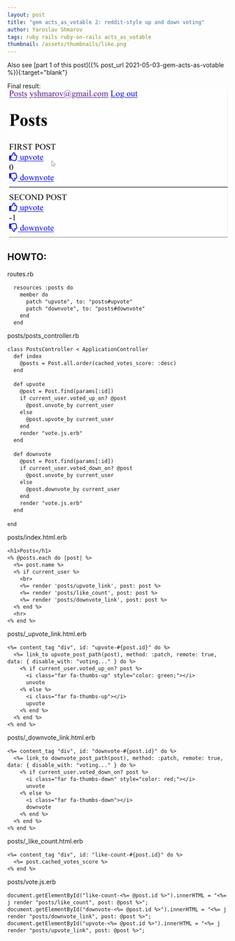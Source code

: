 ```yaml
---
layout: post
title: "gem acts_as_votable 2: reddit-style up and down voting"
author: Yaroslav Shmarov
tags: ruby rails ruby-on-rails acts_as_votable
thumbnail: /assets/thumbnails/like.png
---
```


Also see [part 1 of this post]({% post_url 2021-05-03-gem-acts-as-votable %}){:target="blank"}

Final result:
![f](/assets/gem-acts-as-votable/reddit-votable-gif-2.gif)

## HOWTO:

routes.rb
```
  resources :posts do
    member do
      patch "upvote", to: "posts#upvote"
      patch "downvote", to: "posts#downvote"
    end
  end
```
posts/posts_controller.rb
```
class PostsController < ApplicationController
  def index
    @posts = Post.all.order(cached_votes_score: :desc)
  end

  def upvote
    @post = Post.find(params[:id])
    if current_user.voted_up_on? @post
      @post.unvote_by current_user
    else
      @post.upvote_by current_user
    end
    render "vote.js.erb"
  end

  def downvote
    @post = Post.find(params[:id])
    if current_user.voted_down_on? @post
      @post.unvote_by current_user
    else
      @post.downvote_by current_user
    end
    render "vote.js.erb"
  end

end
```
posts/index.html.erb
```
<h1>Posts</h1>
<% @posts.each do |post| %>
  <%= post.name %>
  <% if current_user %>
    <br>
    <%= render 'posts/upvote_link', post: post %>
    <%= render 'posts/like_count', post: post %>
    <%= render 'posts/downvote_link', post: post %>
  <% end %>
  <hr>
<% end %>
```
posts/_upvote_link.html.erb
```
<%= content_tag "div", id: "upvote-#{post.id}" do %>
  <%= link_to upvote_post_path(post), method: :patch, remote: true, data: { disable_with: "voting..." } do %>
    <% if current_user.voted_up_on? post %>
      <i class="far fa-thumbs-up" style="color: green;"></i>
      unvote
    <% else %>
      <i class="far fa-thumbs-up"></i>
      upvote
    <% end %>
  <% end %>
<% end %>
```
posts/_downvote_link.html.erb
```
<%= content_tag "div", id: "downvote-#{post.id}" do %>
  <%= link_to downvote_post_path(post), method: :patch, remote: true, data: { disable_with: "voting..." } do %>
    <% if current_user.voted_down_on? post %>
      <i class="far fa-thumbs-down" style="color: red;"></i>
      unvote
    <% else %>
      <i class="far fa-thumbs-down"></i>
      downvote
    <% end %>
  <% end %>
<% end %>
```
posts/_like_count.html.erb
```
<%= content_tag "div", id: "like-count-#{post.id}" do %>
  <%= post.cached_votes_score %>
<% end %>
```
posts/vote.js.erb
```
document.getElementById("like-count-<%= @post.id %>").innerHTML = "<%= j render "posts/like_count", post: @post %>";
document.getElementById("downvote-<%= @post.id %>").innerHTML = "<%= j render "posts/downvote_link", post: @post %>";
document.getElementById("upvote-<%= @post.id %>").innerHTML = "<%= j render "posts/upvote_link", post: @post %>";
```
